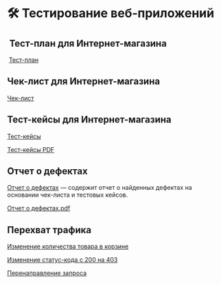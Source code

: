 # 🛠️ Тестирование веб-приложений

##  Тест-план для Интернет-магазина

 [Тест-план ](https://docs.google.com/spreadsheets/d/1jNfK5X42bV9XJ0zhPN9iuGBiNBf9vhzNUmaffoucbKI/edit?usp=sharing)

## Чек-лист для Интернет-магазина

[Чек-лист ](https://docs.google.com/spreadsheets/d/1H02ZELSqNTigbyCKIgS5XA5cWxWj7d5aiO9S5WTjWtQ/edit?usp=sharing)

## Тест-кейсы для Интернет-магазина

[Тест-кейсы ](https://app.qase.io/project/G10?author=321&previewMode=side&suite=159&tab=properties)

[Тест-кейсы PDF](https://github.com/user-attachments/files/20263773/G10-2025-05-17.pdf)

## Отчет о дефектах

[Отчет о дефектах](https://github.com/user-attachments/files/20353138/Issues.2.xlsx) —  содержит отчет о найденных дефектах на основании чек-листа и тестовых кейсов.  

[Отчет о дефектах.pdf](https://github.com/user-attachments/files/20353151/G10-Express%2Brun%2B2025_05_18_removed.pdf)

## Перехват трафика

[Изменение количества товара в корзине](https://drive.google.com/file/d/1qWo4lYCClnCrIYWyZqU0j9k5lyBwir_G/view?usp=sharing)

[Изменение статус-кода c 200 на 403](https://drive.google.com/file/d/10mj3f_EKVjXqNpWDWTNnSxC_OYDMRZ3Z/view?usp=sharing)

[Перенаправление запроса](https://drive.google.com/file/d/16Ut3TYp1kx407REnPIgHUu1FYZh8iP6D/view?usp=sharing)


